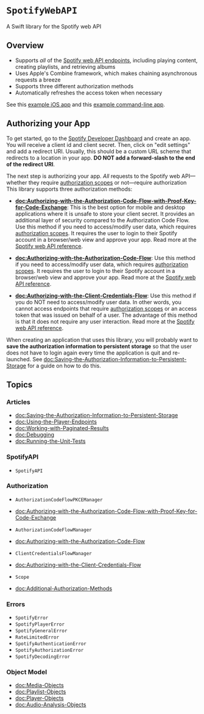 # ``SpotifyWebAPI``

A Swift library for the Spotify web API

## Overview

* Supports *all* of the [Spotify web API endpoints][1], including playing content, creating playlists, and retrieving albums
* Uses Apple's Combine framework, which makes chaining asynchronous requests a breeze
* Supports three different authorization methods
* Automatically refreshes the access token when necessary

See this [example iOS app][2] and this [example command-line app][3].

## Authorizing your App

To get started, go to the [Spotify Developer Dashboard][4] and create an app. You will receive a client id and client secret. Then, click on "edit settings" and add a redirect URI. Usually, this should be a custom URL scheme that redirects to a location in your app. **DO NOT add a forward-slash to the end of the redirect URI**.

The next step is authorizing your app. *All* requests to the Spotify web API—whether they require [authorization scopes][5] or not—require authorization This library supports three authorization methods:

* **<doc:Authorizing-with-the-Authorization-Code-Flow-with-Proof-Key-for-Code-Exchange>**: This is the best option for mobile and desktop applications where it is unsafe to store your client secret. It provides an additional layer of security compared to the Authorization Code Flow. Use this method if you need to access/modify user data, which requires [authorization scopes][5]. It requires the user to login to their Spotify account in a browser/web view and approve your app. Read more at the [Spotify web API reference][6].

* **<doc:Authorizing-with-the-Authorization-Code-Flow>**: Use this method if you need to access/modify user data, which requires [authorization scopes][5]. It requires the user to login to their Spotify account in a browser/web view and approve your app.  Read more at the [Spotify web API reference][7].
* **<doc:Authorizing-with-the-Client-Credentials-Flow>**: Use this method if you do NOT need to access/modify user data. In other words, you cannot access endpoints that require [authorization scopes][5] or an access token that was issued on behalf of a user. The advantage of this method is that it does not require any user interaction. Read more at the [Spotify web API reference][8].

When creating an application that uses this library, you will probably want to **save the authorization information to persistent storage** so that the user does not have to login again every time the application is quit and re-launched. See <doc:Saving-the-Authorization-Information-to-Persistent-Storage> for a guide on how to do this.

## Topics

### Articles

- <doc:Saving-the-Authorization-Information-to-Persistent-Storage>
- <doc:Using-the-Player-Endpoints>
- <doc:Working-with-Paginated-Results>
- <doc:Debugging>
- <doc:Running-the-Unit-Tests>

### SpotifyAPI

- ``SpotifyAPI``

### Authorization

- ``AuthorizationCodeFlowPKCEManager``
- <doc:Authorizing-with-the-Authorization-Code-Flow-with-Proof-Key-for-Code-Exchange>

- ``AuthorizationCodeFlowManager``
- <doc:Authorizing-with-the-Authorization-Code-Flow>

- ``ClientCredentialsFlowManager``
- <doc:Authorizing-with-the-Client-Credentials-Flow>

- ``Scope``

- <doc:Additional-Authorization-Methods>

### Errors

- ``SpotifyError``
- ``SpotifyPlayerError``
- ``SpotifyGeneralError``
- ``RateLimitedError``
- ``SpotifyAuthenticationError``
- ``SpotifyAuthorizationError``
- ``SpotifyDecodingError``

### Object Model

- <doc:Media-Objects>
- <doc:Playlist-Objects>
- <doc:Player-Objects>
- <doc:Audio-Analysis-Objects>

[1]: https://developer.spotify.com/documentation/web-api/reference/
[2]: https://github.com/Peter-Schorn/SpotifyAPIExampleApp
[3]: https://github.com/Peter-Schorn/SpotifyAPIExamples
[4]: https://developer.spotify.com/dashboard/login
[5]: https://developer.spotify.com/documentation/general/guides/scopes/
[6]: https://developer.spotify.com/documentation/general/guides/authorization-guide/#authorization-code-flow-with-proof-key-for-code-exchange-pkce
[7]: https://developer.spotify.com/documentation/general/guides/authorization-guide/#authorization-code-flow
[8]: https://developer.spotify.com/documentation/general/guides/authorization-guide/#client-credentials-flow
